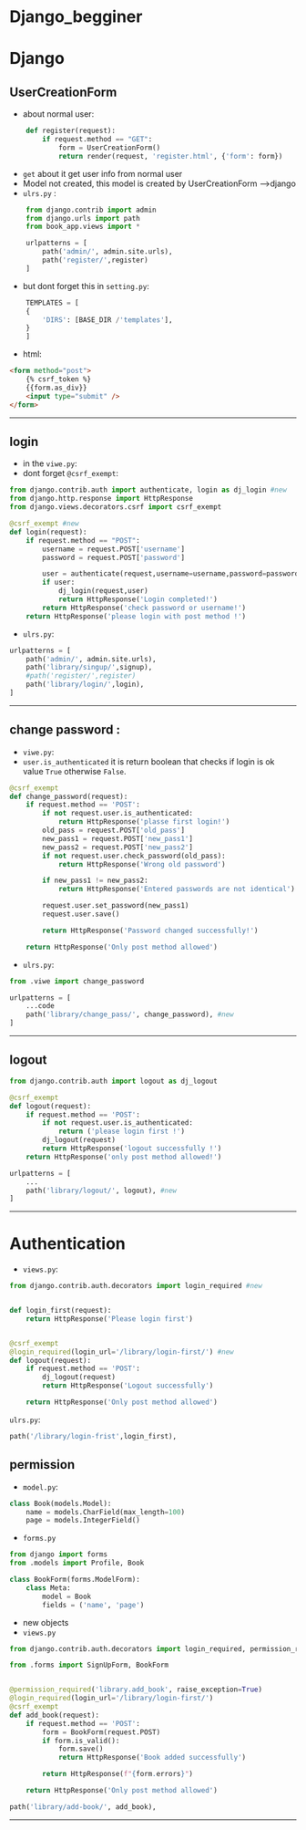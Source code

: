 # Django_begginer


# Django
## UserCreationForm
*   about normal user:
```python
    def register(request):
        if request.method == "GET":
            form = UserCreationForm()
            return render(request, 'register.html', {'form': form})
```
* `get` about it get user info from normal user
* Model not created, this model is created by UserCreationForm -->django
*  `ulrs.py` :
 
```python
    from django.contrib import admin
    from django.urls import path
    from book_app.views import *

    urlpatterns = [
        path('admin/', admin.site.urls),
        path('register/',register)
    ]
```
* but dont forget this in `setting.py`:
```python
    TEMPLATES = [
    {
        'DIRS': [BASE_DIR /'templates'],
    }
    ]
```
* html:
```html
<form method="post">
    {% csrf_token %}
    {{form.as_div}}
    <input type="submit" />
</form>
```
-----
## login 
* in the `viwe.py`:
* dont forget `@csrf_exempt`:
```python 
from django.contrib.auth import authenticate, login as dj_login #new
from django.http.response import HttpResponse
from django.views.decorators.csrf import csrf_exempt

@csrf_exempt #new
def login(request):
    if request.method == "POST":
        username = request.POST['username']
        password = request.POST['password']

        user = authenticate(request,username=username,password=password)
        if user:
            dj_login(request,user)
            return HttpResponse('Login completed!')
        return HttpResponse('check password or username!')
    return HttpResponse('please login with post method !')
```
* `ulrs.py`:
```python 
urlpatterns = [
    path('admin/', admin.site.urls),
    path('library/singup/',signup),
    #path('register/',register)
    path('library/login/',login),
]
```
---
## change password :
* `viwe.py`:
* `user.is_authenticated` it is return boolean that checks if login is ok value `True` otherwise `False`.
```python 
@csrf_exempt
def change_password(request):
    if request.method == 'POST':
        if not request.user.is_authenticated:
            return HttpResponse('plasse first login!')
        old_pass = request.POST['old_pass']
        new_pass1 = request.POST['new_pass1']
        new_pass2 = request.POST['new_pass2']
        if not request.user.check_password(old_pass):
            return HttpResponse('Wrong old password')

        if new_pass1 != new_pass2:
            return HttpResponse('Entered passwords are not identical')

        request.user.set_password(new_pass1)
        request.user.save()

        return HttpResponse('Password changed successfully!')

    return HttpResponse('Only post method allowed')
```
* `ulrs.py`:
```python
from .viwe import change_password

urlpatterns = [
    ...code 
    path('library/change_pass/', change_password), #new
]
```
---

## logout
```python 
from django.contrib.auth import logout as dj_logout

@csrf_exempt
def logout(request):
    if request.method == 'POST':
        if not request.user.is_authenticated:
            return ('please login first !')
        dj_logout(request)
        return HttpResponse('logout successfully !')
    return HttpResponse('only post method allowed!')
```

```python 
urlpatterns = [
    ...
    path('library/logout/', logout), #new
]
```
---

# Authentication
* `views.py`:
``` python 
from django.contrib.auth.decorators import login_required #new


def login_first(request):
    return HttpResponse('Please login first')


@csrf_exempt
@login_required(login_url='/library/login-first/') #new
def logout(request):
    if request.method == 'POST':
        dj_logout(request)
        return HttpResponse('Logout successfully')

    return HttpResponse('Only post method allowed')
```
`ulrs.py`:
```python
path('/library/login-frist',login_first), 
```
## permission
* `model.py`:
```python
class Book(models.Model):
    name = models.CharField(max_length=100)
    page = models.IntegerField()
```
* `forms.py`
```python
from django import forms
from .models import Profile, Book

class BookForm(forms.ModelForm):
    class Meta:
        model = Book
        fields = ('name', 'page')
```

* new objects
* `views.py` 
```python
from django.contrib.auth.decorators import login_required, permission_required #new

from .forms import SignUpForm, BookForm


@permission_required('library.add_book', raise_exception=True)
@login_required(login_url='/library/login-first/')
@csrf_exempt
def add_book(request):
    if request.method == 'POST':
        form = BookForm(request.POST)
        if form.is_valid():
            form.save()
            return HttpResponse('Book added successfully')

        return HttpResponse(f"{form.errors}")

    return HttpResponse('Only post method allowed')
```
```python
path('library/add-book/', add_book),
```
---
